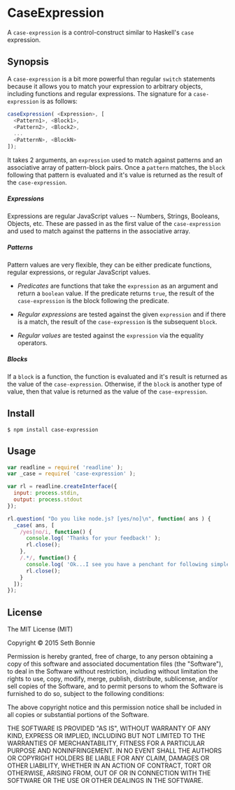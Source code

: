 # CaseExpression
A `case-expression` is a control-construct similar to Haskell's `case` 
expression. 

## Synopsis
A `case-expression` is a bit more powerful than regular `switch` statements 
because it allows you to match your expression to arbitrary objects, 
including functions and regular expressions. The signature for a 
`case-expression` is as follows:

```js
caseExpression( <Expression>, [
  <Pattern1>, <Block1>,
  <Pattern2>, <Block2>,
  ...
  <PatternN>, <BlockN>
]);
```

It takes 2 arguments, an `expression` used to match against 
patterns and an associative array of pattern-block pairs. Once a 
`pattern` matches, the `block` following that pattern is evaluated and it's 
value is returned as the result of the `case-expression`.

##### Expressions
Expressions are regular JavaScript values -- Numbers, Strings, Booleans, 
Objects, etc. These are passed in as the first value of the `case-expression` 
and used to match against the patterns in the associative array.

##### Patterns
Pattern values are very flexible, they can be either predicate functions, 
regular expressions, or regular JavaScript values.
  
  - *Predicates* are functions that take the `expression` as an argument and 
  return a `boolean` value. If the predicate returns `true`, the result 
  of the `case-expression` is the block following the predicate.
  
  - *Regular expressions* are tested against the given `expression` and 
  if there is a match, the result of the `case-expression` is the subsequent 
  `block`.
  
  - *Regular values* are tested against the `expression` via the equality operators.
  
##### Blocks
If a `block` is a function, the function is evaluated and it's result is returned 
as the value of the `case-expression`. Otherwise, if the `block` is another type of 
value, then that value is returned as the value of the `case-expression`.

## Install
    $ npm install case-expression 

## Usage
```js
var readline = require( 'readline' );
var _case = require( 'case-expression' );

var rl = readline.createInterface({
  input: process.stdin,
  output: process.stdout
});

rl.question( "Do you like node.js? [yes/no]\n", function( ans ) {
  _case( ans, [
    /yes|no/i, function() {
      console.log( 'Thanks for your feedback!' );
      rl.close();
    },
    /.*/, function() {
      console.log( 'Ok...I see you have a penchant for following simple directions!' );
      rl.close();
    }
  ]);
});
```

## License
The MIT License (MIT)

Copyright &copy; 2015 Seth Bonnie

Permission is hereby granted, free of charge, to any person obtaining a copy of this software and associated documentation files (the "Software"), to deal in the Software without restriction, including without limitation the rights to use, copy, modify, merge, publish, distribute, sublicense, and/or sell copies of the Software, and to permit persons to whom the Software is furnished to do so, subject to the following conditions:

The above copyright notice and this permission notice shall be included in all copies or substantial portions of the Software.

THE SOFTWARE IS PROVIDED "AS IS", WITHOUT WARRANTY OF ANY KIND, EXPRESS OR IMPLIED, INCLUDING BUT NOT LIMITED TO THE WARRANTIES OF MERCHANTABILITY, FITNESS FOR A PARTICULAR PURPOSE AND NONINFRINGEMENT. IN NO EVENT SHALL THE AUTHORS OR COPYRIGHT HOLDERS BE LIABLE FOR ANY CLAIM, DAMAGES OR OTHER LIABILITY, WHETHER IN AN ACTION OF CONTRACT, TORT OR OTHERWISE, ARISING FROM, OUT OF OR IN CONNECTION WITH THE SOFTWARE OR THE USE OR OTHER DEALINGS IN THE SOFTWARE.
